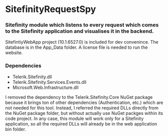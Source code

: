 # SitefinityRequestSpy 

### Sitefinity module which listens to every request which comes to the Sitefinity application and visualises it in the backend.

SitefintiyWebApp project (10.1.6527.0) is included for dev convenince.
The database is in the App_Data folder. A license file is needed to run the website.

### Dependencies
 - Telerik.Sitefinity.dll
 - Telerik.Sitefinity.Services.Events.dll
 - Microsoft.Web.Infrastructure.dll
 
I removed the dependency to the Telerik.Sitefinity.Core NuGet package because it brings ton of other dependencies (Authentication, etc.) which are not needed for this tool. 
Instead, I referred the required DLLs directly from the NuGet package folder, but without actually use NuGet packges within its code project.
In any case, this module will work only for a Sitefinity application, so all the required DLLs will already be in the web application bin folder.

